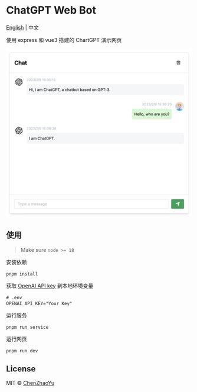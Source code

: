 # ChatGPT Web Bot

[English](./README.md) | 中文

使用 express 和 vue3 搭建的 ChartGPT 演示网页

![cover](./docs/cover.png)

## 使用
> Make sure `node >= 18`

安装依赖
```shell
pnpm install
```

获取 [OpenAI API key](https://platform.openai.com/overview) 到本地环境变量

```
# .env
OPENAI_API_KEY="Your Key"
```

运行服务
```shell
pnpm run service
```

运行网页
```shell
pnpm run dev
```

## License
MIT © [ChenZhaoYu](./license)
